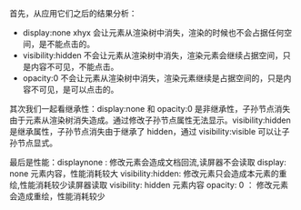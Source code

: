 首先，从应用它们之后的结果分析：

- display:none xhyx 会让元素从渲染树中消失，渲染的时候也不会占据任何空间，是不能点击的。
- visibility:hidden 不会让元素从渲染树中消失，渲染元素会继续占据空间，只是内容不可见，不能点击。
- opacity:0 不会让元素从渲染树中消失，渲染元素继续是占据空间的，只是内容不可见，是可以点击的。

其次我们一起看继承性：display:none 和 opacity:0 是非继承性，子孙节点消失由于元素从渲染树消失造成。通过修改子孙节点属性无法显示。visibility:hidden 是继承属性，子孙节点消失由于继承了 hidden，通过 visibility:visible 可以让子孙节点显式。

最后是性能：displaynone : 修改元素会造成文档回流,读屏器不会读取 display: none 元素内容，性能消耗较大 visibility:hidden: 修改元素只会造成本元素的重绘,性能消耗较少读屏器读取 visibility: hidden 元素内容 opacity: 0 ： 修改元素会造成重绘，性能消耗较少
